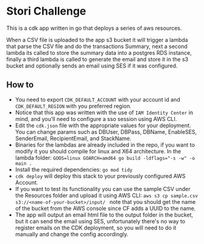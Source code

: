 # Stori Challenge

This is a cdk app written in go that deploys a series of aws resources. 

When a CSV file is uploaded to the app s3 bucket it will trigger a lambda that parse the CSV file and do the transactions Summary, next a second lambda its called to store the summary data into a postgres RDS instance, finally a third lambda is called to generate the email and store it in the s3 bucket and optionally sends an email using SES if it was configured.


## How to

 * You need to export `CDK_DEFAULT_ACCOUNT` with your account id and  `CDK_DEFAULT_REGION` with you preferred region.
 * Notice that this app was written with the use of `IAM Identity Center` in mind, and you'll need to configure a sso session using AWS CLI.
 * Edit the `cdk.json` file with the appropriate values for your deployment. You can change params such as DBUser, DBPass, DBName, EnableSES, SenderEmail, RecipientEmail, and StackName.
 * Binaries for the lambdas are already included in the repo, if you want to modify it you should compile for linux and X64 architecture. In the lambda folder: `GOOS=linux GOARCH=amd64 go build -ldflags="-s -w" -o main .`
 * Install the required dependencies: `go mod tidy`
 * `cdk deploy` will deploy this stack to your previously configured AWS Account.
 * If you want to test its functionality you can use the sample CSV under the Resources folder and upload it using AWS CLI: `aws s3 cp sample.csv s3://<name-of-your-bucket>/input/ ` note that you should get the name of the bucket from the AWS console since CF adds a UUID to the name.
 * The app will output an email html file to the output folder in the bucket, but it can send the email using SES, unfortunately there's no way to register emails on the CDK deployment, so you will need to do it manually and change the config accordingly.

